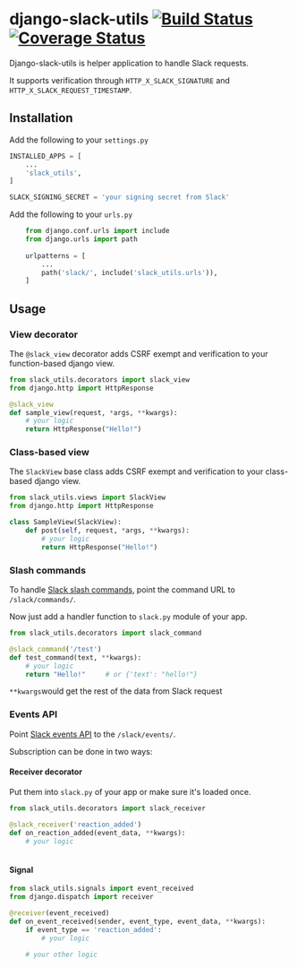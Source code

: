 # django-slack-utils [![Build Status](https://travis-ci.com/startmatter/django-slack-utils.svg?branch=master)](https://travis-ci.com/startmatter/django-slack-utils) [![Coverage Status](https://coveralls.io/repos/github/startmatter/django-slack-utils/badge.svg?branch=master)](https://coveralls.io/github/startmatter/django-slack-utils?branch=master)

Django-slack-utils is helper application to handle Slack requests. 

It supports verification through `HTTP_X_SLACK_SIGNATURE` and `HTTP_X_SLACK_REQUEST_TIMESTAMP`.

## Installation
Add the following to your `settings.py`
```python
INSTALLED_APPS = [
    ...
    'slack_utils',
]

SLACK_SIGNING_SECRET = 'your signing secret from Slack'

```

Add the following to your `urls.py`
```python
    from django.conf.urls import include
    from django.urls import path
    
    urlpatterns = [
        ...
        path('slack/', include('slack_utils.urls')),
    ]

```

## Usage

### View decorator
The `@slack_view` decorator adds CSRF exempt and verification to your function-based django view.

```python
from slack_utils.decorators import slack_view
from django.http import HttpResponse

@slack_view
def sample_view(request, *args, **kwargs):
    # your logic
    return HttpResponse("Hello!")

```


### Class-based view

The `SlackView`  base class adds CSRF exempt and verification to your class-based django view.

```python
from slack_utils.views import SlackView
from django.http import HttpResponse

class SampleView(SlackView):
    def post(self, request, *args, **kwargs):
        # your logic
        return HttpResponse("Hello!")

```


### Slash commands
To handle [Slack slash commands](https://api.slack.com/slash-commands), point the command URL to `/slack/commands/`.

Now just add a handler function to `slack.py` module of your app.

```python
from slack_utils.decorators import slack_command

@slack_command('/test')
def test_command(text, **kwargs):
    # your logic
    return "Hello!"     # or {'text': "hello!"}

```

`**kwargs`would get the rest of the data from Slack request

### Events API

Point [Slack events API](https://api.slack.com/events-api) to the `/slack/events/`.

Subscription can be done in two ways:

#### Receiver decorator
Put them into `slack.py` of your app or make sure it's loaded once. 

```python
from slack_utils.decorators import slack_receiver

@slack_receiver('reaction_added')
def on_reaction_added(event_data, **kwargs):
    # your logic 
 
```

#### Signal

```python
from slack_utils.signals import event_received
from django.dispatch import receiver

@receiver(event_received)
def on_event_received(sender, event_type, event_data, **kwargs):
    if event_type == 'reaction_added':
        # your logic 

    # your other logic 
 
```
